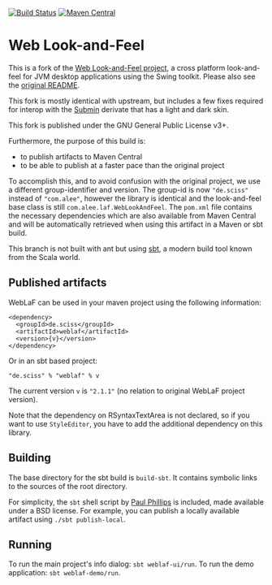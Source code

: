 [![Build Status](https://travis-ci.org/Sciss/weblaf.svg?branch=sbtfied)](https://travis-ci.org/Sciss/weblaf)
[![Maven Central](https://maven-badges.herokuapp.com/maven-central/de.sciss/weblaf/badge.svg)](https://maven-badges.herokuapp.com/maven-central/de.sciss/weblaf)

# Web Look-and-Feel

This is a fork of the [Web Look-and-Feel project](https://github.com/mgarin/weblaf), a cross platform look-and-feel
for JVM desktop applications using the Swing toolkit. Please also see the [original README](README-ORIG.md).

This fork is mostly identical with upstream, but includes a few fixes required for interop with 
the [Submin](https://github.com/Sciss/Submin) derivate that has a light and dark skin.

This fork is published under the GNU General Public License v3+.

Furthermore, the purpose of this build is:

- to publish artifacts to Maven Central
- to be able to publish at a faster pace than the original project

To accomplish this, and to avoid confusion with the original project, we use a different group-identifier and version.
The group-id is now `"de.sciss"` instead of `"com.alee"`, however the library is identical and the look-and-feel base 
class is still `com.alee.laf.WebLookAndFeel`. The `pom.xml` file contains the necessary dependencies which are also 
available from Maven Central and will be automatically retrieved when using this artifact in a Maven or sbt build.

This branch is not built with ant but using [sbt](http://www.scala-sbt.org/), a modern build tool known from the Scala world.

## Published artifacts

WebLaF can be used in your maven project using the following information:

    <dependency>
      <groupId>de.sciss</groupId>
      <artifactId>weblaf</artifactId>
      <version>{v}</version>
    </dependency>

Or in an sbt based project:

    "de.sciss" % "weblaf" % v

The current version `v` is `"2.1.1"` (no relation to original WebLaF project version).

Note that the dependency on RSyntaxTextArea is not declared, so if you want to use `StyleEditor`,
you have to add the additional dependency on this library.

## Building

The base directory for the sbt build is `build-sbt`. It contains symbolic links to the sources of the root directory.

For simplicity, the `sbt` shell script by [Paul Phillips](https://github.com/paulp/sbt-extras) is included, 
made available under a BSD license. For example, you can publish a locally available artifact
using `./sbt publish-local`.

## Running

To run the main project's info dialog: `sbt weblaf-ui/run`. To run the demo application: `sbt weblaf-demo/run`.
